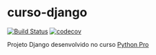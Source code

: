 # curso-django

[![Build Status](https://travis-ci.org/taniodev/curso-django.svg?branch=master)](https://travis-ci.org/taniodev/curso-django)
[![codecov](https://codecov.io/gh/taniodev/curso-django/branch/master/graph/badge.svg)](https://codecov.io/gh/taniodev/curso-django)

Projeto Django desenvolvido no curso [Python Pro](https://www.python.pro.br)

